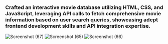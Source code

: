 <h3> Crafted an interactive movie database utilizing HTML, CSS, and JavaScript, leveraging API calls to fetch comprehensive movie information based on user search queries, showcasing adept frontend development skills and API integration expertise. </h3>

![Screenshot (67)](https://github.com/user-attachments/assets/c8e8b4c7-db53-4d98-bbe0-f26d53e3b4d8)
![Screenshot (65)](https://github.com/user-attachments/assets/aa9abaee-99c9-4546-a34a-ae653f9bbdd3)
![Screenshot (66)](https://github.com/user-attachments/assets/a6f3bdbc-08fa-416c-ac76-545a280f2bbd)
